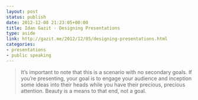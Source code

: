 ```yaml
---
layout: post
status: publish
date: 2012-12-08 21:23:05+00:00
title: Idan Gazit · Designing Presentations
type: aside
link: http://gazit.me/2012/12/05/designing-presentations.html
categories:
- presentations
- public speaking
---
```

> It’s important to note that this is a scenario with no secondary goals. If you’re presenting, your goal is to engage your audience and inception some ideas into their heads while you have their precious, precious attention. Beauty is a means to that end, not a goal.